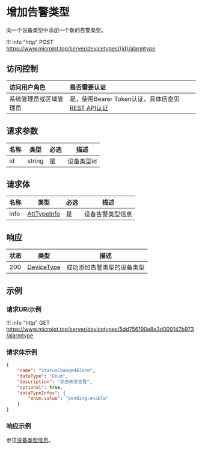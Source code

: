 # 增加告警类型

向一个设备类型中添加一个新的告警类型。

!!! info "http"
    POST https://www.microiot.top/server/devicetypes/{id}/alarmtype

## 访问控制

| 访问用户角色           | 是否需要认证                                 |
| :--------------------- | :------------------------------------------- |
| 系统管理员或区域管理员 | 是，使用Bearer Token认证，具体信息见[REST API认证](../api.md) |

## 请求参数

| 名称 | 类型   | 必选 | 描述       |
| ---- | ------ | ---- | ---------- |
| id   | string | 是   | 设备类型id |

## 请求体

| 名称 | 类型                                                         | 必选 | 描述             |
| ---- | ------------------------------------------------------------ | ---- | ---------------- |
| info | [AttTypeInfo](http://localhost:8000/reference/datatype/typeinfo/#atttypeinfo) | 是   | 设备告警类型信息 |



## 响应

| 状态 | 类型                      | 描述                       |
| ---- | ------------------------- | -------------------------- |
| 200  | [DeviceType](#devicetype) | 成功添加告警类型的设备类型 |



## 示例

### 请求URI示例

!!! info "http"
    GET https://www.microiot.top/server/devicetypes/5dd756190e8e3d000147b973/alarmtype


### 请求体示例

``` JSON
{
    "name": "StatusChangedAlarm",
    "dataType": "Enum",
    "description": "状态改变告警",
    "optional": true,
    "dataTypeInfos": {
        "enum.value": "pending;enable"
    }
}
```

### 响应示例

参见[设备类型信息](adddevicetype.md#_7)。

